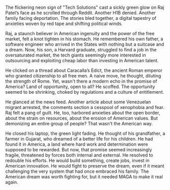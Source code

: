 The flickering neon sign of "Tech Solutions" cast a sickly green glow on Raj Patel’s face as he scrolled through Reddit. Another H1B denied. Another family facing deportation. The stories bled together, a digital tapestry of anxieties woven by red tape and shifting political winds.

Raj, a staunch believer in American ingenuity and the power of the free market, felt a knot tighten in his stomach. He remembered his own father, a software engineer who arrived in the States with nothing but a suitcase and a dream. Now, his son, a Harvard graduate, struggled to find a job in the oversaturated market, the tech giants seemingly more interested in outsourcing and exploiting cheap labor than investing in American talent.

He clicked on a thread about Caracalla’s Edict, the ancient Roman emperor who granted citizenship to all free men. A naive move, he thought, diluting the strength of Rome. Yet, wasn't there a modern echo in the promise of America? Land of opportunity, open to all? He scoffed. The opportunity seemed to be shrinking, choked by regulations and a culture of entitlement.

He glanced at the news feed. Another article about some Venezuelan migrant arrested, the comments section a cesspool of xenophobia and fear. Raj felt a pang of guilt. He, too, harbored anxieties about the open border, about the strain on resources, about the erosion of American values. But demonizing an entire group of people? That wasn't the American way.

He closed his laptop, the green light fading. He thought of his grandfather, a farmer in Gujarat, who dreamed of a better life for his children. He had found it in America, a land where hard work and determination were supposed to be rewarded. But now, that promise seemed increasingly fragile, threatened by forces both internal and external. He resolved to redouble his efforts. He would build something, create jobs, invest in American innovation. He would fight to preserve the dream, even if it meant challenging the very system that had once embraced his family. The American dream was worth fighting for, but it needed MAGA to make it real again.